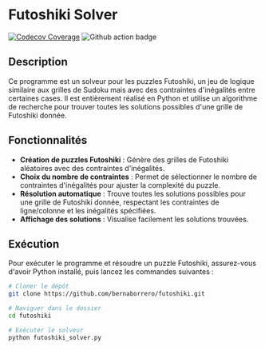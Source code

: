 # Futoshiki Solver

[![Codecov Coverage](https://codecov.io/gh/bernaborrero/futoshiki/branch/master/graph/badge.svg)](https://codecov.io/gh/bernaborrero/futoshiki)
![Github action badge](https://github.com/bernaborrero/futoshiki/workflows/Build%20and%20test/badge.svg)

## Description

Ce programme est un solveur pour les puzzles Futoshiki, un jeu de logique similaire aux grilles de Sudoku mais avec des contraintes d'inégalités entre certaines cases. Il est entièrement réalisé en Python et utilise un algorithme de recherche pour trouver toutes les solutions possibles d'une grille de Futoshiki donnée.

## Fonctionnalités

- **Création de puzzles Futoshiki** : Génère des grilles de Futoshiki aléatoires avec des contraintes d'inégalités.
- **Choix du nombre de contraintes** : Permet de sélectionner le nombre de contraintes d'inégalités pour ajuster la complexité du puzzle.
- **Résolution automatique** : Trouve toutes les solutions possibles pour une grille de Futoshiki donnée, respectant les contraintes de ligne/colonne et les inégalités spécifiées.
- **Affichage des solutions** : Visualise facilement les solutions trouvées.

## Exécution

Pour exécuter le programme et résoudre un puzzle Futoshiki, assurez-vous d'avoir Python installé, puis lancez les commandes suivantes :

```bash
# Cloner le dépôt
git clone https://github.com/bernaborrero/futoshiki.git

# Naviguer dans le dossier
cd futoshiki

# Exécuter le solveur
python futoshiki_solver.py
